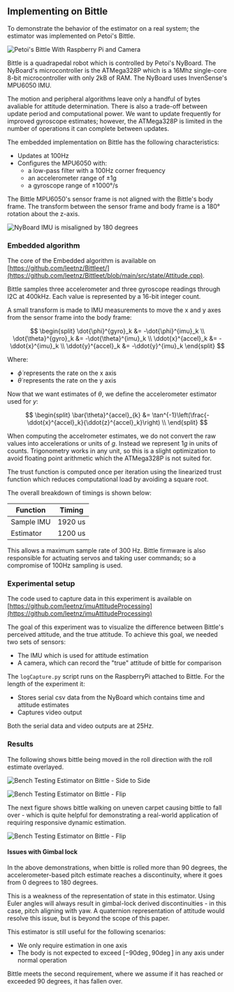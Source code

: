 ## Implementing on Bittle

To demonstrate the behavior of the estimator on a real system; the estimator was implemented on Petoi's Bittle.

![Petoi's Bittle With Raspberry Pi and Camera](src/images/60_bittle.jpg)


Bittle is a quadrapedal robot which is controlled by Petoi's NyBoard. The NyBoard's microcontroller is the ATMega328P which is a 16Mhz single-core 8-bit microcontroller with only 2kB of RAM. The NyBoard uses InvenSense's MPU6050 IMU. 

The motion and peripheral algorithms leave only a handful of bytes avaliable for attitude determination. There is also a trade-off between update period and computational power. We want to update frequently for improved gyroscope estimates; however, the ATMega328P is limited in the number of operations it can complete between updates.

The embedded implementation on Bittle has the following characteristics:

* Updates at 100Hz
* Configures the MPU6050 with:
  * a low-pass filter with a 100Hz corner frequency
  * an accelerometer range of ±1g
  * a gyroscope range of ±1000°/s

The Bittle MPU6050's sensor frame is not aligned with the Bittle's body frame. The transform between the sensor frame and body frame is a 180° rotation about the z-axis.

![NyBoard IMU is misaligned by 180 degrees](src/images/60_bittleOrientations.jpg)


### Embedded algorithm

The core of the Embedded algorithm is available on [https://github.com/leetnz/Bittleet/](https://github.com/leetnz/Bittleet/blob/main/src/state/Attitude.cpp).

Bittle samples three accelerometer and three gyroscope readings through I2C at 400kHz. Each value is represented by a 16-bit integer count. 

A small transform is made to IMU measurements to move the x and y axes from the sensor frame into the body frame:

$$
\begin{split}
    \dot{\phi}^{gyro}_k &= -\dot{\phi}^{imu}_k \\
    \dot{\theta}^{gyro}_k &= -\dot{\theta}^{imu}_k \\
    \ddot{x}^{accel}_k &= -\ddot{x}^{imu}_k \\
    \ddot{y}^{accel}_k &= -\ddot{y}^{imu}_k
\end{split}
$$

Where:

* $\dot{\phi}$ represents the rate on the x axis
* $\dot{\theta}$ represents the rate on the y axis

Now that we want estimates of $\theta$, we define the accelerometer estimator used for $y$:

$$
\begin{split}
    \bar{\theta}^{accel}_{k} &= \tan^{-1}\left(\frac{-\ddot{x}^{accel}_k}{\ddot{z}^{accel}_k}\right) \\
\end{split}
$$

When computing the accelrometer estimates, we do not convert the raw values into accelerations or units of $g$. Instead we represent $1g$ in units of counts. Trigonometry works in any unit, so this is a slight optimization to avoid floating point arithmetic which the ATMega328P is not suited for.

The trust function is computed once per iteration using the linearized trust function which reduces computational load by avoiding a square root.

The overall breakdown of timings is shown below:

| Function   | Timing  |
|------------|---------|
| Sample IMU | 1920 us |
| Estimator  | 1200 us |

This allows a maximum sample rate of 300 Hz. 
Bittle firmware is also responsible for actuating servos and taking user commands; so a compromise of 100Hz sampling is used.

### Experimental setup

The code used to capture data in this experiment is available on [https://github.com/leetnz/imuAttitudeProcessing](https://github.com/leetnz/imuAttitudeProcessing)

The goal of this experiment was to visualize the difference between Bittle's perceived attitude, and the true attitude. To achieve this goal, we needed two sets of sensors:

* The IMU which is used for attitude estimation
* A camera, which can record the "true" attitude of bittle for comparison

The `logCapture.py` script runs on the RaspberryPi attached to Bittle. For the length of the experiment it:

* Stores serial csv data from the NyBoard which contains time and attitude estimates
* Captures video output

Both the serial data and video outputs are at 25Hz.

### Results

The following shows bittle being moved in the roll direction with the roll estimate overlayed.

![Bench Testing Estimator on Bittle - Side to Side](src/images/60_estimatorBench.gif)

![Bench Testing Estimator on Bittle - Flip](src/images/60_estimatorFlip.gif)

The next figure shows bittle walking on uneven carpet causing bittle to fall over - which is quite helpful for demonstrating a real-world application of requiring responsive dynamic estimation.

![Bench Testing Estimator on Bittle - Flip](src/images/60_estimatorWalk.gif)

#### Issues with Gimbal lock

In the above demonstrations, when bittle is rolled more than 90 degrees, the accelerometer-based pitch estimate reaches a discontinuity, where it goes from 0 degrees to 180 degrees. 

This is a weakness of the representation of state in this estimator. Using Euler angles will always result in gimbal-lock derived discontinuities - in this case, pitch aligning with yaw. A quaternion representation of attitude would resolve this issue, but is beyond the scope of this paper.

This estimator is still useful for the following scenarios:
* We only require estimation in one axis
* The body is not expected to exceed $[-90\deg, 90\deg]$ in any axis under normal operation

Bittle meets the second requirement, where we assume if it has reached or exceeded 90 degrees, it has fallen over.
